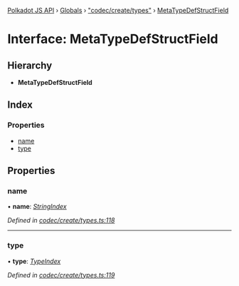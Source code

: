 [Polkadot JS API](../README.md) › [Globals](../globals.md) › ["codec/create/types"](../modules/_codec_create_types_.md) › [MetaTypeDefStructField](_codec_create_types_.metatypedefstructfield.md)

# Interface: MetaTypeDefStructField

## Hierarchy

* **MetaTypeDefStructField**

## Index

### Properties

* [name](_codec_create_types_.metatypedefstructfield.md#name)
* [type](_codec_create_types_.metatypedefstructfield.md#type)

## Properties

###  name

• **name**: *[StringIndex](../modules/_codec_create_types_.md#stringindex)*

*Defined in [codec/create/types.ts:118](https://github.com/polkadot-js/api/blob/b24fe30a40/packages/types/src/codec/create/types.ts#L118)*

___

###  type

• **type**: *[TypeIndex](../modules/_codec_create_types_.md#typeindex)*

*Defined in [codec/create/types.ts:119](https://github.com/polkadot-js/api/blob/b24fe30a40/packages/types/src/codec/create/types.ts#L119)*
